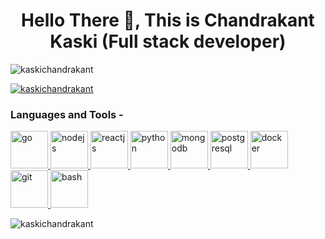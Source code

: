 <h1 align="center">Hello There 👋, This is Chandrakant Kaski (Full stack developer)</h1>

<p align="left"> <img src="https://komarev.com/ghpvc/?username=kaskichandrakant&label=Profile%20views&color=0e75b6&style=flat" alt="kaskichandrakant" /> </p>

<p align="left"> <a href="https://github.com/ryo-ma/github-profile-trophy"><img src="https://github-profile-trophy.vercel.app/?username=kaskichandrakant" alt="kaskichandrakant" /></a> </p>


<h3 align="left">Languages and Tools - </h3>
<p align="left">
        <a href="https://golang.org" target="_blank"> <img
                src="https://www.vectorlogo.zone/logos/golang/golang-icon.svg" alt="go" width="60"
                height="60" />
        </a>
        <a href="https://nodejs.org" target="_blank"> <img
                src="https://www.vectorlogo.zone/logos/nodejs/nodejs-icon.svg"
                alt="nodejs" width="60" height="60" />
        </a>
        <a href="https://react.dev" target="_blank"> <img
                src="https://www.vectorlogo.zone/logos/reactjs/reactjs-icon.svg"
                alt="reactjs" width="60" height="60" />
        </a>
        <a href="https://www.python.org" target="_blank"> <img
                src="https://www.vectorlogo.zone/logos/python/python-icon.svg" alt="python" width="60"
                height="60" />
        </a>
        <a href="https://www.mongodb.com/" target="_blank"> <img
                src="https://www.vectorlogo.zone/logos/mongodb/mongodb-icon.svg"
                alt="mongodb" width="60" height="60" />
        </a>
        <a href="https://www.postgresql.org" target="_blank"> <img
                src="https://www.vectorlogo.zone/logos/postgresql/postgresql-icon.svg"
                alt="postgresql" width="60" height="60" />
        </a>
        <a href="https://www.docker.com/" target="_blank"> <img
                src="https://www.vectorlogo.zone/logos/docker/docker-icon.svg"
                alt="docker" width="60" height="60" />
        </a>
        <a href="https://git-scm.com/" target="_blank"> <img
                src="https://www.vectorlogo.zone/logos/git-scm/git-scm-icon.svg" alt="git" width="60" height="60" />
        </a>
        <a href="https://www.gnu.org/software/bash" target="_blank"> <img
                src="https://www.vectorlogo.zone/logos/gnu_bash/gnu_bash-ar21.svg" alt="bash" width="60" height="60" />
        </a>
<p><img align="left" src="https://github-readme-stats.vercel.app/api/top-langs?username=kaskichandrakant&show_icons=true&locale=en&layout=compact" alt="kaskichandrakant" /></p>
